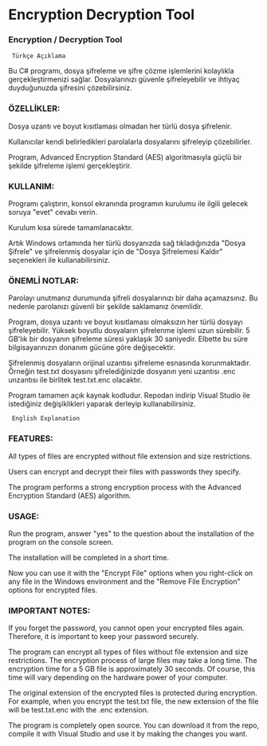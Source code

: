 # Encryption Decryption Tool
### Encryption / Decryption Tool

     Türkçe Açıklama

Bu C# programı, dosya şifreleme ve şifre çözme işlemlerini kolaylıkla gerçekleştirmenizi sağlar. Dosyalarınızı güvenle şifreleyebilir ve ihtiyaç duyduğunuzda şifresini çözebilirsiniz.

### ÖZELLİKLER:

Dosya uzantı ve boyut kısıtlaması olmadan her türlü dosya şifrelenir.

Kullanıcılar kendi belirledikleri parolalarla dosyalarını şifreleyip çözebilirler.

Program, Advanced Encryption Standard (AES) algoritmasıyla güçlü bir şekilde şifreleme işlemi gerçekleştirir.


### KULLANIM:

Programı çalıştırın, konsol ekranında programın kurulumu ile ilgili gelecek soruya "evet" cevabı verin.

Kurulum kısa sürede tamamlanacaktır.

Artık Windows ortamında her türlü dosyanızda sağ tıkladığınızda "Dosya Şifrele" ve şifrelenmiş dosyalar için de "Dosya Şifrelemesi Kaldır" seçenekleri ile kullanabilirsiniz.


### ÖNEMLİ NOTLAR:

Parolayı unutmanız durumunda şifreli dosyalarınızı bir daha açamazsınız. Bu nedenle parolanızı güvenli bir şekilde saklamanız önemlidir.

Program, dosya uzantı ve boyut kısıtlaması olmaksızın her türlü dosyayı şifreleyebilir. Yüksek boyutlu dosyaların şifrelenme işlemi uzun sürebilir. 5 GB'lık bir dosyanın şifreleme süresi yaklaşık 30 saniyedir. Elbette bu süre bilgisayarınızın donanım gücüne göre değişecektir.

Şifrelenmiş dosyaların orijinal uzantısı şifreleme esnasında korunmaktadır. Örneğin test.txt dosyasını şifrelediğinizde dosyanın yeni uzantısı .enc unzantısı ile birlitek test.txt.enc olacaktır.

Program tamamen açık kaynak kodludur. Repodan indirip Visual Studio ile istediğiniz değişiklikleri yaparak derleyip kullanabilirsiniz.


     English Explanation

### FEATURES:

All types of files are encrypted without file extension and size restrictions.

Users can encrypt and decrypt their files with passwords they specify.

The program performs a strong encryption process with the Advanced Encryption Standard (AES) algorithm.

### USAGE:

Run the program, answer "yes" to the question about the installation of the program on the console screen.

The installation will be completed in a short time.

Now you can use it with the "Encrypt File" options when you right-click on any file in the Windows environment and the "Remove File Encryption" options for encrypted files.

### IMPORTANT NOTES:

If you forget the password, you cannot open your encrypted files again. Therefore, it is important to keep your password securely.

The program can encrypt all types of files without file extension and size restrictions. The encryption process of large files may take a long time. The encryption time for a 5 GB file is approximately 30 seconds. Of course, this time will vary depending on the hardware power of your computer.

The original extension of the encrypted files is protected during encryption. For example, when you encrypt the test.txt file, the new extension of the file will be test.txt.enc with the .enc extension.

The program is completely open source. You can download it from the repo, compile it with Visual Studio and use it by making the changes you want.
